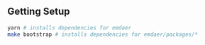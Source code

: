 ## Getting Setup

```sh
yarn # installs dependencies for emdaer
make bootstrap # installs dependencies for emdaer/packages/*
```
